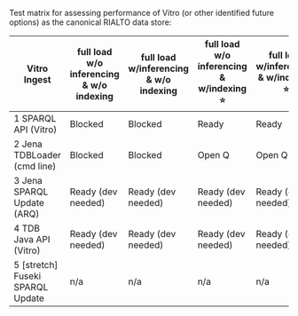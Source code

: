 Test matrix for assessing performance of Vitro (or other identified future options) as the canonical RIALTO data store:

Vitro Ingest | full load w/o inferencing & w/o indexing | full load w/inferencing & w/o indexing | full load w/o inferencing & w/indexing :star: | full load w/inferencing & w/indexing :star:
---------------------------- | ------------- | ------------ | ----------- | --------
1 SPARQL API (Vitro)        | Blocked       | Blocked | Ready | Ready
2 Jena TDBLoader (cmd line) | Blocked       | Blocked | Open Q | Open Q
3 Jena SPARQL Update (ARQ)  | Ready (dev needed) | Ready (dev needed) | Ready (dev needed) | Ready (dev needed)
4 TDB Java API (Vitro)      | Ready (dev needed) | Ready (dev needed) | Ready (dev needed) | Ready (dev needed)
5 [stretch] Fuseki SPARQL Update | n/a | n/a | n/a | n/a